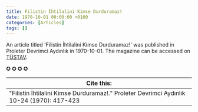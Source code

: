 ```yaml
---
title: Filistin İhtilalini Kimse Durduramaz!
date: 1970-10-01 00:00:00 +0100
categories: [Articles]
tags: []
---
```


An article titled 'Filistin İhtilalini Kimse Durduramaz!' was published in Proleter Devrimci Aydınlık in 1970-10-01. The magazine can be accessed on [TÜSTAV](https://www.tustav.org/sureli-yayinlar-arsivi/aydinlik/).

✪ ✪ ✪ ✪



| Cite this:   |
|--------|
| "Filistin İhtilalini Kimse Durduramaz!." Proleter Devrimci Aydınlık 10-24 (1970): 417-423 

